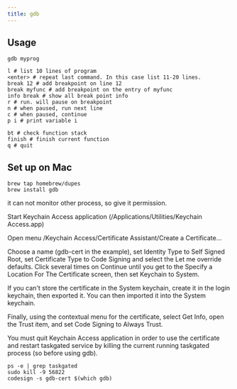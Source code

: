 ```yaml
---
title: gdb
---
```


Usage
-----

```
gdb myprog
```

```
l # list 10 lines of program
<enter> # repeat last command. In this case list 11-20 lines.
break 12 # add breakpoint on line 12
break myfunc # add breakpoint on the entry of myfunc
info break # show all break point info
r # run. will pause on breakpoint
n # when paused, run next line
c # when paused, continue
p i # print variable i

bt # check function stack
finish # finish current function
q # quit
```


Set up on Mac
-------------

```
brew tap homebrew/dupes
brew install gdb
```

it can not monitor other process, so give it permission.

Start Keychain Access application (/Applications/Utilities/Keychain Access.app)

Open menu /Keychain Access/Certificate Assistant/Create a Certificate...

Choose a name (gdb-cert in the example), set Identity Type to Self Signed Root, set Certificate Type to Code Signing and select the Let me override defaults. Click several times on Continue until you get to the Specify a Location For The Certificate screen, then set Keychain to System.

If you can't store the certificate in the System keychain, create it in the login keychain, then exported it. You can then imported it into the System keychain.

Finally, using the contextual menu for the certificate, select Get Info, open the Trust item, and set Code Signing to Always Trust.

You must quit Keychain Access application in order to use the certificate and restart taskgated service by killing the current running taskgated process (so before using gdb).

```
ps -e | grep taskgated
sudo kill -9 56822
codesign -s gdb-cert $(which gdb)
```
